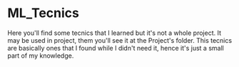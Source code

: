 # ML_Tecnics
 Here you'll find some tecnics that I learned but it's not a whole project.
 It may be used in project, them you'll see it at the Project's folder. 
 This tecnics are basically ones that I found while I didn't need it, hence it's just a small part of my knowledge.
